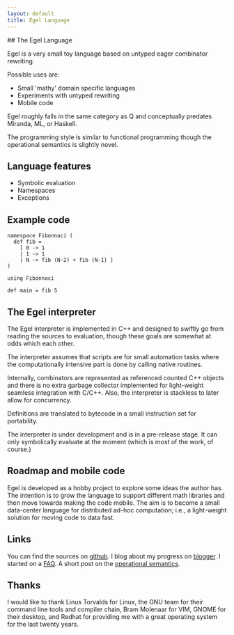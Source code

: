 ```yaml
---
layout: default
title: Egel Language
---
```

<html markdown="1">
<head>
<link rel="stylesheet" href="css/main.css">
</head>
<body markdown="1">
## The Egel Language

Egel is a very small toy language based on untyped eager combinator rewriting.

Possible uses are:

+ Small 'mathy' domain specific languages
+ Experiments with untyped rewriting
+ Mobile code

Egel roughly falls in the same category as Q and conceptually predates Miranda, ML, or Haskell.

The programming style is similar to functional programming though the operational semantics is
slightly novel.

## Language features

+ Symbolic evaluation
+ Namespaces
+ Exceptions

## Example code

```egel
namespace Fibonnaci (
  def fib =
    [ 0 -> 1
    | 1 -> 1
    | N -> fib (N-2) + fib (N-1) ]
)

using Fibonnaci

def main = fib 5
```

## The Egel interpreter

The Egel interpreter is implemented in C++ and designed to swiftly go 
from reading the sources to evaluation, though these goals are somewhat
at odds which each other.

The interpreter assumes that scripts are for small automation tasks
where the computationally intensive part is done by calling native
routines.

Internally, combinators are represented as referenced counted C++ objects and
there is no extra garbage collector implemented for light-weight seamless integration 
with C/C++.
Also, the interpreter is stackless to later allow for concurrency.

Definitions are translated to bytecode in a small instruction set for
portability.

The interpreter is under development and is in a pre-release
stage. It can only symbolically evaluate at the moment (which is most of the
work, of course.)

## Roadmap and mobile code

Egel is developed as a hobby project to explore some ideas the author
has. The intention is to grow the language to support different math
libraries and then move towards making the code mobile. The aim
is to become a small data-center language for distributed ad-hoc
computation; i.e., a light-weight solution for moving code to data
fast.

## Links

You can find the sources on [github](http://github.com/egel-lang/).
I blog about my progress on [blogger](http://egel-language.blogspot.nl/).
I started on a [FAQ](https://egel-lang.github.io/FAQ.html).
A short post on the [operational semantics](https://egel-lang.github.io/SEMANTICS.html).
## Thanks

I would like to thank Linus Torvalds for Linux, the GNU team for their
command line tools and compiler chain, Bram Molenaar for
VIM, GNOME for their desktop, and Redhat for providing me with a 
great operating system for the last twenty years.
</body>
</html>
